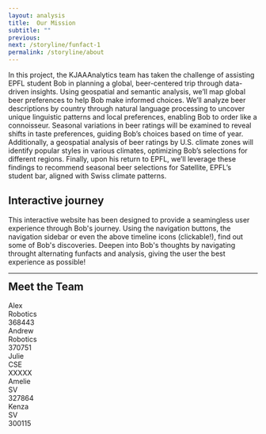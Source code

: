 ```yaml
---
layout: analysis
title:  Our Mission
subtitle: ""
previous: 
next: /storyline/funfact-1
permalink: /storyline/about
---
```

<!-- include stylesheet for about page -->
<link rel="stylesheet" href="{{ '/assets/css/about.css' | relative_url }}">

In this project, the KJAAAnalytics team has taken the challenge of assisting EPFL student Bob in planning a global, beer-centered trip through data-driven insights. Using geospatial and semantic analysis, we’ll map global beer preferences to help Bob make informed choices. We’ll analyze beer descriptions by country through natural language processing to uncover unique linguistic patterns and local preferences, enabling Bob to order like a connoisseur. Seasonal variations in beer ratings will be examined to reveal shifts in taste preferences, guiding Bob’s choices based on time of year. Additionally, a geospatial analysis of beer ratings by U.S. climate zones will identify popular styles in various climates, optimizing Bob’s selections for different regions. Finally, upon his return to EPFL, we’ll leverage these findings to recommend seasonal beer selections for Satellite, EPFL’s student bar, aligned with Swiss climate patterns. 

## Interactive journey

This interactive website has been designed to provide a seamingless user experience through Bob's journey. Using the navigation buttons, the navigation sidebar or even the above timeline icons (clickable!), find out some of Bob's discoveries. Deepen into Bob's thoughts by navigating throught alternating funfacts and analysis, giving the user the best experience as possible!

<!-- Divider -->
<hr class="divider">

<!-- Team members section -->
<h2 style="margin-top: 10px;">Meet the Team</h2>
<div class="team-container">
    <div class="team-member">
        <div class="name">Alex</div>
        <div class="master-section"> Robotics </div>
        <div class="student-number">368443</div>
    </div>
    <div class="team-member">
        <div class="name">Andrew</div>
        <div class="master-section"> Robotics </div>
        <div class="student-number"> 370751 </div>
    </div>
    <div class="team-member">
        <div class="name">Julie</div>
        <div class="master-section"> CSE </div>
        <div class="student-number"> XXXXX </div>
    </div>
    <div class="team-member">
        <div class="name">Amelie</div>
        <div class="master-section"> SV </div>
        <div class="student-number"> 327864 </div>
    </div>
    <div class="team-member">
        <div class="name">Kenza</div>
        <div class="master-section"> SV </div>
        <div class="student-number"> 300115
 </div>
    </div>
</div>
<section>
    <div style="margin-bottom: 40px"></div>
</section>
